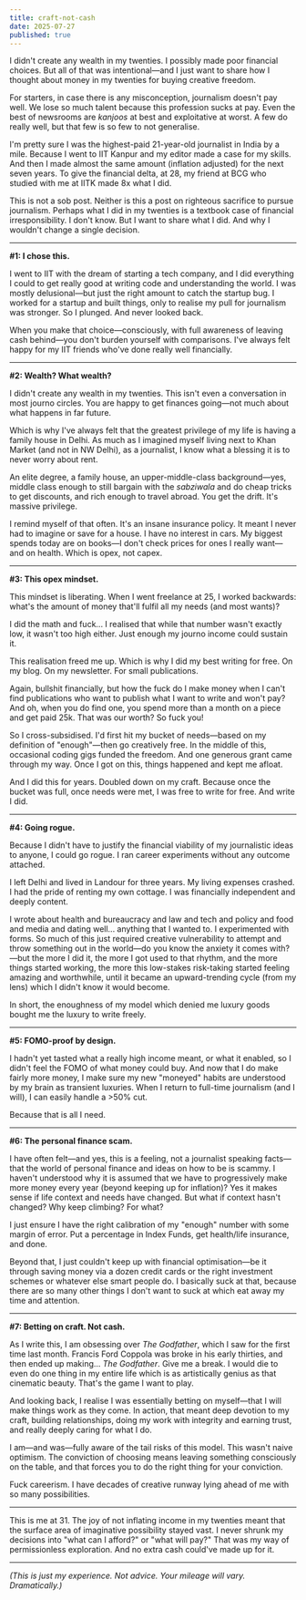 ```yaml
---
title: craft-not-cash
date: 2025-07-27
published: true
---
```

I didn't create any wealth in my twenties. I possibly made poor financial choices. But all of that was intentional—and I just want to share how I thought about money in my twenties for buying creative freedom.

For starters, in case there is any misconception, journalism doesn't pay well. We lose so much talent because this profession sucks at pay. Even the best of newsrooms are *kanjoos* at best and exploitative at worst. A few do really well, but that few is so few to not generalise.

I'm pretty sure I was the highest-paid 21-year-old journalist in India by a mile. Because I went to IIT Kanpur and my editor made a case for my skills. And then I made almost the same amount (inflation adjusted) for the next seven years. To give the financial delta, at 28, my friend at BCG who studied with me at IITK made 8x what I did.

This is not a sob post. Neither is this a post on righteous sacrifice to pursue journalism. Perhaps what I did in my twenties is a textbook case of financial irresponsibility. I don't know. But I want to share what I did. And why I wouldn't change a single decision.

---

**#1: I chose this.**

I went to IIT with the dream of starting a tech company, and I did everything I could to get really good at writing code and understanding the world. I was mostly delusional—but just the right amount to catch the startup bug. I worked for a startup and built things, only to realise my pull for journalism was stronger. So I plunged. And never looked back.

When you make that choice—consciously, with full awareness of leaving cash behind—you don't burden yourself with comparisons. I've always felt happy for my IIT friends who've done really well financially.

---

**#2: Wealth? What wealth?**

I didn't create any wealth in my twenties. This isn't even a conversation in most journo circles. You are happy to get finances going—not much about what happens in far future.

Which is why I've always felt that the greatest privilege of my life is having a family house in Delhi. As much as I imagined myself living next to Khan Market (and not in NW Delhi), as a journalist, I know what a blessing it is to never worry about rent.

An elite degree, a family house, an upper-middle-class background—yes, middle class enough to still bargain with the *sabziwala* and do cheap tricks to get discounts, and rich enough to travel abroad. You get the drift. It's massive privilege. 

I remind myself of that often. It's an insane insurance policy. It meant I never had to imagine or save for a house. I have no interest in cars. My biggest spends today are on books—I don't check prices for ones I really want—and on health. Which is opex, not capex.

---

**#3: This opex mindset.**

This mindset is liberating. When I went freelance at 25, I worked backwards: what's the amount of money that'll fulfil all my needs (and most wants)?

I did the math and fuck... I realised that while that number wasn't exactly low, it wasn't too high either. Just enough my journo income could sustain it. 

This realisation freed me up. Which is why I did my best writing for free. On my blog. On my newsletter. For small publications. 

Again, bullshit financially, but how the fuck do I make money when I can't find publications who want to publish what I want to write and won't pay? And oh, when you do find one, you spend more than a month on a piece and get paid 25k. That was our worth? So fuck you!

So I cross-subsidised. I'd first hit my bucket of needs—based on my definition of "enough"—then go creatively free. In the middle of this, occasional coding gigs funded the freedom. And one generous grant came through my way. Once I got on this, things happened and kept me afloat.

And I did this for years. Doubled down on my craft. Because once the bucket was full, once needs were met, I was free to write for free. And write I did.

---

**#4: Going rogue.** 

Because I didn't have to justify the financial viability of my journalistic ideas to anyone, I could go rogue. I ran career experiments without any outcome attached.

I left Delhi and lived in Landour for three years. My living expenses crashed. I had the pride of renting my own cottage. I was financially independent and deeply content. 

I wrote about health and bureaucracy and law and tech and policy and food and media and dating well... anything that I wanted to. I experimented with forms. So much of this just required creative vulnerability to attempt and throw something out in the world—do you know the anxiety it comes with?—but the more I did it, the more I got used to that rhythm, and the more things started working, the more this low-stakes risk-taking started feeling amazing and worthwhile, until it became an upward-trending cycle (from my lens) which I didn't know it would become.

In short, the enoughness of my model which denied me luxury goods bought me the luxury to write freely.

---

**#5: FOMO-proof by design.** 

I hadn't yet tasted what a really high income meant, or what it enabled, so I didn't feel the FOMO of what money could buy. And now that I do make fairly more money, I make sure my new "moneyed" habits are understood by my brain as transient luxuries. When I return to full-time journalism (and I will), I can easily handle a >50% cut. 

Because that is all I need.

---

**#6: The personal finance scam.**

I have often felt—and yes, this is a feeling, not a journalist speaking facts—that the world of personal finance and ideas on how to be is scammy. I haven't understood why it is assumed that we have to progressively make more money every year (beyond keeping up for inflation)? Yes it makes sense if life context and needs have changed. But what if context hasn't changed? Why keep climbing? For what?

I just ensure I have the right calibration of my "enough" number with some margin of error. Put a percentage in Index Funds, get health/life insurance, and done. 

Beyond that, I just couldn't keep up with financial optimisation—be it through saving money via a dozen credit cards or the right investment schemes or whatever else smart people do. I basically suck at that, because there are so many other things I don't want to suck at which eat away my time and attention.

---

**#7: Betting on craft. Not cash.**

As I write this, I am obsessing over _The Godfather_, which I saw for the first time last month. Francis Ford Coppola was broke in his early thirties, and then ended up making... _The Godfather_. Give me a break. I would die to even do one thing in my entire life which is as artistically genius as that cinematic beauty. That's the game I want to play.

And looking back, I realise I was essentially betting on myself—that I will make things work as they come. In action, that meant deep devotion to my craft, building relationships, doing my work with integrity and earning trust, and really deeply caring for what I do.

I am—and was—fully aware of the tail risks of this model. This wasn't naive optimism. The conviction of choosing means leaving something consciously on the table, and that forces you to do the right thing for your conviction. 

Fuck careerism. I have decades of creative runway lying ahead of me with so many possibilities.

---

This is me at 31. The joy of not inflating income in my twenties meant that the surface area of imaginative possibility stayed vast. I never shrunk my decisions into "what can I afford?" or "what will pay?" That was my way of permissionless exploration. And no extra cash could've made up for it.

---

*(This is just my experience. Not advice. Your mileage will vary. Dramatically.)*